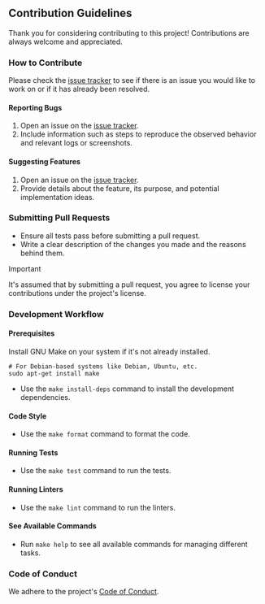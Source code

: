 ## Contribution Guidelines

Thank you for considering contributing to this project!
Contributions are always welcome and appreciated.

### How to Contribute

Please check the [issue tracker](https://github.com/CogitatorTech/ordered/issues) to see if there is an issue you
would like to work on or if it has already been resolved.

#### Reporting Bugs

1. Open an issue on the [issue tracker](https://github.com/CogitatorTech/ordered/issues).
2. Include information such as steps to reproduce the observed behavior and relevant logs or screenshots.

#### Suggesting Features

1. Open an issue on the [issue tracker](https://github.com/CogitatorTech/ordered/issues).
2. Provide details about the feature, its purpose, and potential implementation ideas.

### Submitting Pull Requests

- Ensure all tests pass before submitting a pull request.
- Write a clear description of the changes you made and the reasons behind them.

> [!IMPORTANT]
> It's assumed that by submitting a pull request, you agree to license your contributions under the project's license.

### Development Workflow

#### Prerequisites

Install GNU Make on your system if it's not already installed.

```shell
# For Debian-based systems like Debian, Ubuntu, etc.
sudo apt-get install make
```

- Use the `make install-deps` command to install the development dependencies.

#### Code Style

- Use the `make format` command to format the code.

#### Running Tests

- Use the `make test` command to run the tests.

#### Running Linters

- Use the `make lint` command to run the linters.

#### See Available Commands

- Run `make help` to see all available commands for managing different tasks.

### Code of Conduct

We adhere to the project's [Code of Conduct](CODE_OF_CONDUCT.md).
